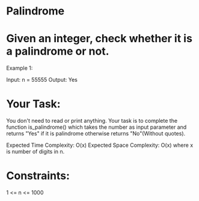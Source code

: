 # Palindrome
# Given an integer, check whether it is a palindrome or not.

Example 1:

Input: n = 55555
Output: Yes
# Your Task:
You don't need to read or print anything. Your task is to complete the function is_palindrome() which takes the number as input parameter and returns "Yes" if it is palindrome otherwise returns "No"(Without quotes).
 

Expected Time Complexity: O(x)
Expected Space Complexity: O(x) where x is number of digits in n.
 

# Constraints:
1 <= n <= 1000
